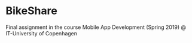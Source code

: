 # BikeShare
Final assignment in the course Mobile App Development (Spring 2019) @ IT-University of Copenhagen
